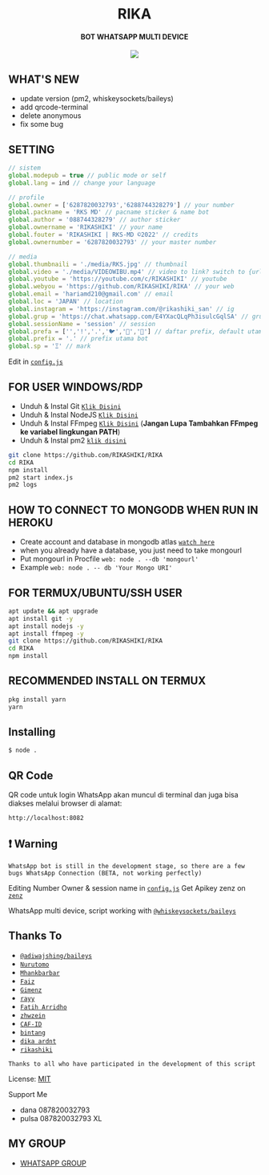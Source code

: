  <h1 align="center">RIKA</h1>
<h4 align="center">BOT WHATSAPP MULTI DEVICE</h4>
<p align="center">
	<img src="https://www.wallpapertip.com/wmimgs/174-1741670_anime-gif-wallpaper-hd.jpg">
</p>

## WHAT'S NEW
* update version (pm2, whiskeysockets/baileys)
* add qrcode-terminal
* delete anonymous
* fix some bug


## SETTING
````ts
// sistem
global.modepub = true // public mode or self
global.lang = ind // change your language

// profile
global.owner = ['6287820032793','6288744328279'] // your number
global.packname = 'RKS MD' // pacname sticker & name bot
global.author = '088744328279' // author sticker
global.ownername = 'RIKASHIKI' // your name
global.fouter = 'RIKASHIKI | RKS-MD ©2022' // credits
global.ownernumber = '6287820032793' // your master number

// media
global.thumbnaili = './media/RKS.jpg' // thumbnail
global.video = './media/VIDEOWIBU.mp4' // video to link? switch to {url: 'yourlinkvideo' }
global.youtube = 'https://youtube.com/c/RIKASHIKI' // youtube
global.webyou = 'https://github.com/RIKASHIKI/RIKA' // your web
global.email = 'hariamd210@gmail.com' // email
global.loc = 'JAPAN' // location
global.instagram = 'https://instagram.com/@rikashiki_san' // ig
global.grup = 'https://chat.whatsapp.com/E4YXacQLqPh3isulcGqlSA' // grup whatsapp
global.sessionName = 'session' // session
global.prefa = ['','!','.','🐦','🐤','🗿'] // daftar prefix, default utama adalah '.'
global.prefix = '.' // prefix utama bot
global.sp = 'Ξ' // mark
````
Edit in [`config.js`](https://github.com/RIKASHIKI/RIKA/blob/master/config.js)


## FOR USER WINDOWS/RDP

* Unduh & Instal Git [`Klik Disini`](https://git-scm.com/downloads)
* Unduh & Instal NodeJS [`Klik Disini`](https://nodejs.org/en/download)
* Unduh & Instal FFmpeg [`Klik Disini`](https://ffmpeg.org/download.html) (**Jangan Lupa Tambahkan FFmpeg ke variabel lingkungan PATH**)
* Unduh & Instal pm2 [`klik disini`](https://pm2.keymetrics.io/)

```bash
git clone https://github.com/RIKASHIKI/RIKA
cd RIKA
npm install
pm2 start index.js
pm2 logs
```

## HOW TO CONNECT TO MONGODB WHEN RUN IN HEROKU

* Create account and database in mongodb atlas [`watch here`](https://youtu.be/rPqRyYJmx2g)
* when you already have a database, you just need to take mongourl
* Put mongourl in Procfile `web: node . --db 'mongourl'`
* Example `web: node . -- db 'Your Mongo URI'`



## FOR TERMUX/UBUNTU/SSH USER

```bash
apt update && apt upgrade
apt install git -y
apt install nodejs -y
apt install ffmpeg -y
git clone https://github.com/RIKASHIKI/RIKA
cd RIKA
npm install
```
## RECOMMENDED INSTALL ON TERMUX

```bash
pkg install yarn
yarn
```

## Installing
```bash
$ node .
```

## QR Code
QR code untuk login WhatsApp akan muncul di terminal dan juga bisa diakses melalui browser di alamat:

```
http://localhost:8082
```

## ❗ Warning
```WhatsApp bot is still in the development stage, so there are a few bugs WhatsApp Connection (BETA, not working perfectly)```

Editing Number Owner & session name in [`config.js`](https://github.com/RIKASHIKI/RIKA/blob/master/config.js)
Get Apikey zenz on [`zenz`](https://zenzapi.xyz/pricing)

WhatsApp multi device, script working with [`@whiskeysockets/baileys`](https://github.com/WhiskeySockets/Baileys)
## Thanks To
* [`@adiwajshing/baileys`](https://github.com/adiwajshing/baileys)
* [`Nurutomo`](https://github.com/Nurutomo)
* [`Mhankbarbar`](https://github.com/MhankBarBar)
* [`Faiz`](https://github.com/FaizBastomi)
* [`Gimenz`](https://github.com/Gimenz)
* [`rayy`](https://github.com/rayyreall)
* [`Fatih Arridho`](https://github.com/FatihArridho)
* [`zhwzein`](https://github.com/zhwzein)
* [`CAF-ID`](https://github.com/CAF-ID)
* [`bintang`](https://github.com/Bintangp02)
* [`dika ardnt`](https://github.com/DikaArdnt)
* [`rikashiki`](https://github.com/RIKASHIKI)

```Thanks to all who have participated in the development of this script```


License: [MIT](https://en.wikipedia.org/wiki/MIT_License)

Support Me
* dana  087820032793
* pulsa 087820032793 XL
## MY GROUP

- [WHATSAPP GROUP](https://chat.whatsapp.com/EKLhAWTkGd07un1wQsKbcz)

